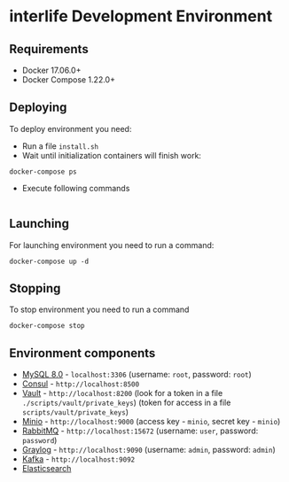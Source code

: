 # interlife Development Environment




## Requirements
* Docker 17.06.0+
* Docker Compose 1.22.0+

## Deploying
To deploy environment you need:
* Run a file ```install.sh```
* Wait until initialization containers will finish work:
```
docker-compose ps
```

* Execute following commands
```

```

## Launching
For launching environment you need to run a command:
```
docker-compose up -d
```

## Stopping
To stop environment you need to run a command
```
docker-compose stop
```

## Environment components
* [MySQL 8.0](https://www.mysql.com/) - ```localhost:3306``` (username: ```root```, password: ```root```)
* [Consul](https://www.consul.io/) - ```http://localhost:8500```
* [Vault](https://www.vaultproject.io/) - ```http://localhost:8200``` (look for a token in a file ```./scripts/vault/private_keys```) 
(token for access in a file ```scripts/vault/private_keys```)
* [Minio](https://www.minio.io/) - ```http://localhost:9000``` (access key - ```minio```, secret key - ```minio```)
* [RabbitMQ](https://www.rabbitmq.com/) - ```http://localhost:15672``` (username: ```user```, password: ```password```)
* [Graylog](https://www.graylog.org/) - ```http://localhost:9090``` (username: ```admin```, password: ```admin```)
* [Kafka](https://kafka.apache.org/) - ```http://localhost:9092```
* [Elasticsearch](https://www.elastic.co/)